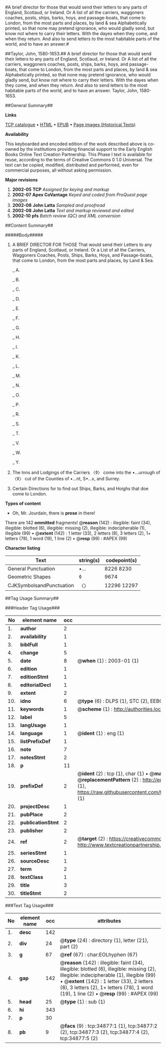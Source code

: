 #A brief director for those that would send their letters to any parts of England, Scotlaud, or Ireland. Or A list of all the carriers, waggoners coaches, posts, ships, barks, hoys, and passage-boats, that come to London, from the most parts and places, by land & sea Alphabetically printed, so that none may pretend ignorance, who would gladly send, but know not where to carry their letters. With the dayes when they come, and when they return. And also to send letters to the most habitable parts of the world, and to have an answer.#

##Taylor, John, 1580-1653.##
A brief director for those that would send their letters to any parts of England, Scotlaud, or Ireland. Or A list of all the carriers, waggoners coaches, posts, ships, barks, hoys, and passage-boats, that come to London, from the most parts and places, by land & sea Alphabetically printed, so that none may pretend ignorance, who would gladly send, but know not where to carry their letters. With the dayes when they come, and when they return. And also to send letters to the most habitable parts of the world, and to have an answer.
Taylor, John, 1580-1653.

##General Summary##

**Links**

[TCP catalogue](http://www.ota.ox.ac.uk/tcp/)  • 
[HTML](http://tei.it.ox.ac.uk/tcp/Texts-HTML/free/A64/A64158.html)  • 
[EPUB](http://tei.it.ox.ac.uk/tcp/Texts-EPUB/free/A64/A64158.epub) • 
[Page images (Historical Texts)](https://data.historicaltexts.jisc.ac.uk/view?pubId=eebo-99830426e&pageId=eebo-99830426e-34877-1)

**Availability**

This keyboarded and encoded edition of the
	       work described above is co-owned by the institutions
	       providing financial support to the Early English Books
	       Online Text Creation Partnership. This Phase I text is
	       available for reuse, according to the terms of Creative
	       Commons 0 1.0 Universal. The text can be copied,
	       modified, distributed and performed, even for
	       commercial purposes, all without asking permission.

**Major revisions**

1. __2002-05__ __TCP__ *Assigned for keying and markup*
1. __2002-07__ __Apex CoVantage__ *Keyed and coded from ProQuest page images*
1. __2002-08__ __John Latta__ *Sampled and proofread*
1. __2002-08__ __John Latta__ *Text and markup reviewed and edited*
1. __2002-10__ __pfs__ *Batch review (QC) and XML conversion*

##Content Summary##

#####Body#####

1. A BRIEF DIRECTOR FOR THOSE That would send their Letters to any parts of England, Scotlaud, or Ireland. Or a List of all the Carriers, Waggoners Coaches, Posts, Ships, Barks, Hoys, and Passage-boats, that come to London, from the most parts and places, by Land & Sea.

    _ A.

    _ B.

    _ C.

    _ D.

    _ E.

    _ F.

    _ G.

    _ H.

    _ I.

    _ K.

    _ L.

    _ M.

    _ N.

    _ O.

    _ P.

    _ R.

    _ S.

    _ T.

    _ V.

    _ W.

    _ Y.

1. The Inns and Lodgings of the Carriers 〈◊〉 come into the •…urrough of 〈◊〉 cut of the Counties of •…nt, S•…x, and Surrey.

1. Certain Directions for to find out Ships, Barks, and Hoighs that doe come to London.

**Types of content**

  * Oh, Mr. Jourdain, there is **prose** in there!

There are 142 **ommitted** fragments! 
 @__reason__ (142) : illegible: faint (34), illegible: blotted (6), illegible: missing (2), illegible: indecipherable (1), illegible (99)  •  @__extent__ (142) : 1 letter (33), 2 letters (8), 3 letters (2), 1+ letters (78), 1 word (19), 1 line (2)  •  @__resp__ (99) : #APEX (99)

**Character listing**


|Text|string(s)|codepoint(s)|
|---|---|---|
|General Punctuation|•…|8226 8230|
|Geometric Shapes|◊|9674|
|CJKSymbolsandPunctuation|〈〉|12296 12297|

##Tag Usage Summary##

###Header Tag Usage###

|No|element name|occ|attributes|
|---|---|---|---|
|1.|__author__|2||
|2.|__availability__|1||
|3.|__biblFull__|1||
|4.|__change__|5||
|5.|__date__|8| @__when__ (1) : 2003-01 (1)|
|6.|__edition__|1||
|7.|__editionStmt__|1||
|8.|__editorialDecl__|1||
|9.|__extent__|2||
|10.|__idno__|6| @__type__ (6) : DLPS (1), STC (2), EEBO-CITATION (1), PROQUEST (1), VID (1)|
|11.|__keywords__|1| @__scheme__ (1) : http://authorities.loc.gov/ (1)|
|12.|__label__|5||
|13.|__langUsage__|1||
|14.|__language__|1| @__ident__ (1) : eng (1)|
|15.|__listPrefixDef__|1||
|16.|__note__|7||
|17.|__notesStmt__|2||
|18.|__p__|11||
|19.|__prefixDef__|2| @__ident__ (2) : tcp (1), char (1)  •  @__matchPattern__ (2) : ([0-9\-]+):([0-9IVX]+) (1), (.+) (1)  •  @__replacementPattern__ (2) : http://eebo.chadwyck.com/downloadtiff?vid=$1&page=$2 (1), https://raw.githubusercontent.com/textcreationpartnership/Texts/master/tcpchars.xml#$1 (1)|
|20.|__projectDesc__|1||
|21.|__pubPlace__|2||
|22.|__publicationStmt__|2||
|23.|__publisher__|2||
|24.|__ref__|2| @__target__ (2) : https://creativecommons.org/publicdomain/zero/1.0/ (1), http://www.textcreationpartnership.org/docs/. (1)|
|25.|__seriesStmt__|1||
|26.|__sourceDesc__|1||
|27.|__term__|2||
|28.|__textClass__|1||
|29.|__title__|3||
|30.|__titleStmt__|2||


###Text Tag Usage###

|No|element name|occ|attributes|
|---|---|---|---|
|1.|__desc__|142||
|2.|__div__|24| @__type__ (24) : directory (1), letter (21), part (2)|
|3.|__g__|67| @__ref__ (67) : char:EOLhyphen (67)|
|4.|__gap__|142| @__reason__ (142) : illegible: faint (34), illegible: blotted (6), illegible: missing (2), illegible: indecipherable (1), illegible (99)  •  @__extent__ (142) : 1 letter (33), 2 letters (8), 3 letters (2), 1+ letters (78), 1 word (19), 1 line (2)  •  @__resp__ (99) : #APEX (99)|
|5.|__head__|25| @__type__ (1) : sub (1)|
|6.|__hi__|343||
|7.|__p__|30||
|8.|__pb__|9| @__facs__ (9) : tcp:34877:1 (1), tcp:34877:2 (2), tcp:34877:3 (2), tcp:34877:4 (2), tcp:34877:5 (2)|
